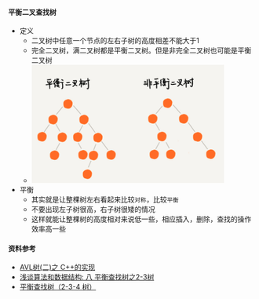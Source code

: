 #### 平衡二叉查找树
- 定义
  - 二叉树中任意一个节点的左右子树的高度相差不能大于1
  - 完全二叉树，满二叉树都是平衡二叉树。但是非完全二叉树也可能是平衡二叉树
  - ![avatar](images/../../images/balanced_tree_1.png)
- 平衡
  - 其实就是让整棵树左右看起来比较`对称`，比较`平衡`
  - 不要出现左子树很高，右子树很矮的情况
  - 这样就能让整棵树的高度相对来说低一些，相应插入，删除，查找的操作效率高一些


#### 资料参考
 - [AVL树(二)之 C++的实现](https://www.cnblogs.com/skywang12345/p/3577360.html)
 - [浅谈算法和数据结构: 八 平衡查找树之2-3树](https://www.cnblogs.com/yangecnu/p/Introduce-2-3-Search-Tree.html)
 - [平衡查找树（2-3-4 树）](https://www.cnblogs.com/gaochundong/p/balanced_search_tree.html)